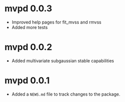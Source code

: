 # mvpd 0.0.3

* Improved help pages for fit_mvss and rmvss
* Added more tests

# mvpd 0.0.2

* Added multivariate subgaussian stable capabilities

# mvpd 0.0.1

* Added a `NEWS.md` file to track changes to the package.
